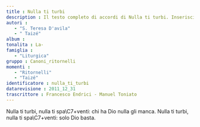 ```yaml
--- 
title : Nulla ti turbi
description : Il testo completo di accordi di Nulla ti turbi. Inseriscila nel tuo canzoniere!
autori : 
   - "S. Teresa D'avila"
   - " Taizé"
album : 
tonalita : La-
famiglia : 
   - "Liturgica"
gruppo : Canoni_ritornelli
momenti : 
   - "Ritornelli"
   - "Taizé"
identificatore : nulla_ti_turbi
datarevisione : 2011_12_31
trascrittore : Francesco Endrici - Manuel Toniato
--- 
```




Nulla ti turbi, nulla ti spa\C7+venti: 
chi ha Dio nulla gli manca.
Nulla ti turbi, nulla ti spa\C7+venti: 
solo Dio basta.


